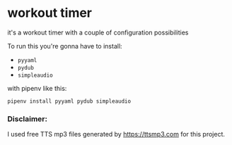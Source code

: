 # workout timer
it's a workout timer with a couple of configuration possibilities

To run this you're gonna have to install:    
* `pyyaml`
* `pydub`
* `simpleaudio`

with pipenv like this:

`pipenv install pyyaml pydub simpleaudio`

### Disclaimer:

I used free TTS mp3 files generated by https://ttsmp3.com for this project.

